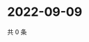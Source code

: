 # 2022-09-09

共 0 条

<!-- BEGIN WEIBO -->
<!-- 最后更新时间 Fri Sep 09 2022 15:23:02 GMT+0800 (China Standard Time) -->

<!-- END WEIBO -->
